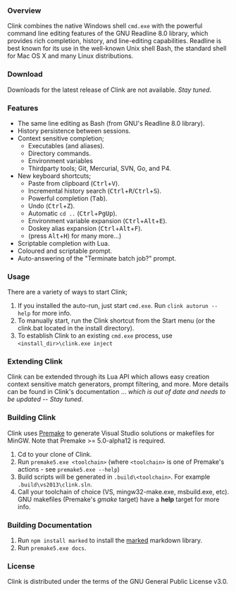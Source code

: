 ### Overview

Clink combines the native Windows shell `cmd.exe` with the powerful command line editing features of the GNU Readline 8.0 library, which provides rich completion, history, and line-editing capabilities. Readline is best known for its use in the well-known Unix shell Bash, the standard shell for Mac OS X and many Linux distributions.

### Download

Downloads for the latest release of Clink are not available.  _Stay tuned_.

### Features

- The same line editing as Bash (from GNU's Readline 8.0 library).
- History persistence between sessions.
- Context sensitive completion;
    - Executables (and aliases).
    - Directory commands.
    - Environment variables
    - Thirdparty tools; Git, Mercurial, SVN, Go, and P4.
- New keyboard shortcuts;
    - Paste from clipboard (<kbd>Ctrl</kbd>+<kbd>V</kbd>).
    - Incremental history search (<kbd>Ctrl</kbd>+<kbd>R</kbd>/<kbd>Ctrl</kbd>+<kbd>S</kbd>).
    - Powerful completion (<kbd>Tab</kbd>).
    - Undo (<kbd>Ctrl</kbd>+<kbd>Z</kbd>).
    - Automatic `cd ..` (<kbd>Ctrl</kbd>+<kbd>PgUp</kbd>).
    - Environment variable expansion (<kbd>Ctrl</kbd>+<kbd>Alt</kbd>+<kbd>E</kbd>).
    - Doskey alias expansion (<kbd>Ctrl</kbd>+<kbd>Alt</kbd>+<kbd>F</kbd>).
    - (press <kbd>Alt</kbd>+<kbd>H</kbd>) for many more...)
- Scriptable completion with Lua.
- Coloured and scriptable prompt.
- Auto-answering of the "Terminate batch job?" prompt.

### Usage

There are a variety of ways to start Clink;

1. If you installed the auto-run, just start `cmd.exe`. Run `clink autorun --help` for more info.
2. To manually start, run the Clink shortcut from the Start menu (or the clink.bat located in the install directory).
3. To establish Clink to an existing `cmd.exe` process, use `<install_dir>\clink.exe inject`

### Extending Clink

Clink can be extended through its Lua API which allows easy creation context sensitive match generators, prompt filtering, and more. More details can be found in Clink's documentation ... _which is out of date and needs to be updated -- Stay tuned_.

### Building Clink

Clink uses [Premake](http://premake.github.io) to generate Visual Studio solutions or makefiles for MinGW. Note that Premake >= 5.0-alpha12 is required.

1. Cd to your clone of Clink.
2. Run `premake5.exe <toolchain>` (where `<toolchain>` is one of Premake's actions - see `premake5.exe --help`)
3. Build scripts will be generated in `.build\<toolchain>`. For example `.build\vs2013\clink.sln`.
4. Call your toolchain of choice (VS, mingw32-make.exe, msbuild.exe, etc). GNU makefiles (Premake's *gmake* target) have a **help** target for more info.

### Building Documentation

1. Run `npm install marked` to install the [marked](https://marked.js.org) markdown library.
2. Run `premake5.exe docs`.

### License

Clink is distributed under the terms of the GNU General Public License v3.0.

<!-- vim: set ft=markdown : -->
